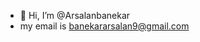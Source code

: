 - 👋 Hi, I’m @Arsalanbanekar
- my email is banekararsalan9@gmail.com

<!---
Arsalanbanekar/Arsalanbanekar is a ✨ special ✨ repository because its `README.md` (this file) appears on your GitHub profile.
You can click the Preview link to take a look at your changes.
--->
